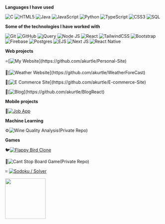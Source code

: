 **Languages I have used**

![C](https://img.shields.io/badge/-C-000000?style=flat&logo=C)
![HTML5](https://img.shields.io/badge/-HTML5-000000?style=flat&logo=HTML5)
![Java](https://img.shields.io/badge/java-000000?style=flat&logo=openjdk&logoColor=white)
![JavaScript](https://img.shields.io/badge/-JavaScript-000000?style=flat&logo=javascript)
![Python](https://img.shields.io/badge/-Python-000000?style=flat&logo=python)
![TypeScript](https://img.shields.io/badge/-TypeScript-000000?style=flat&logo=typescript&logoColor=007ACC)
![CSS3](https://img.shields.io/badge/css3-000000?logo=css3&logoColor=blue)
![SQL](https://img.shields.io/badge/-SQL-000000?style=flat&logo=MySQL)

**Some of the technologies I have worked with**

![Git](https://img.shields.io/badge/-Git-000000?style=flat&logo=git&logoColor=F05032)
![GitHub](https://img.shields.io/badge/-GitHub-000000?style=flat&logo=github&logoColor=FFFFFF)
![jQuery](https://img.shields.io/badge/-jQuery-000000?style=flat&logo=jQuery&logoColor=0769AD)
![Node JS](https://img.shields.io/badge/-Node.js-000000?style=flat&logo=node.js&logoColor=339933)
![React](https://img.shields.io/badge/-React-000000?style=flat&logo=React&logoColor=61DAFB)
![TailwindCSS](https://img.shields.io/badge/tailwindcss-000000?style=flat&logo=tailwind-css&logoColor=231287B1)
![Bootstrap](https://img.shields.io/badge/bootstrap-000000?style=flat&logo=bootstrap&logoColor=6933FF)
![Firebase](https://img.shields.io/badge/Firebase-000000?style=flat&logo=Firebase&logoColor=23039BE5)
![Postgres](https://img.shields.io/badge/postgres-000000?style=flat&logo=postgresql&logoColor=23316192)
![EJS](https://img.shields.io/badge/%3C%25%3E-EJS-000000?style=flat&logo=EJS&logoColor=000000&labelColor=000000&color=000000)
![Next JS](https://img.shields.io/badge/Next-black?style=flat&logo=next.js&logoColor=white)
![React Native](https://img.shields.io/badge/react_native-000000?style=flat&logo=react&logoColor=%2361DAFB)

**Web projects**

⭐️[![My Website](https://img.shields.io/badge/Personal_Site-_)](https://github.com/akurtle/Personal-Site)

🌱[![Weather Website](https://img.shields.io/badge/Weather_Forecast-_)](https://github.com/akurtle/WeatherForeCast)

🛒[![E Commerce Site](https://img.shields.io/badge/E_Commerce_Site-_)](https://github.com/akurtle/E-commerce-Site)

📝[![Blog](https://img.shields.io/badge/Blog-_)](https://github.com/akurtle/BlogReact)

**Mobile projects**

📱[![Job App](https://img.shields.io/badge/Job_App-blue)](https://github.com/akurtle/JobApp)

**Machine Learning**

⚙️![Wine Quality Analysis](https://img.shields.io/badge/Wine_Quality-gray)(Private Repo)


**Games**

🐦[![Flappy Bird Clone](https://img.shields.io/badge/Flappy_Bird_Clone-green)](https://github.com/akurtle/FlappyBirdClone)

🎲![Cant Stop Board Game](https://img.shields.io/badge/Cant_Stop-green)(Private Repo)

⌗ [![Sodoku / Solver](https://img.shields.io/badge/Sodoku-green)](https://github.com/akurtle/Sodoku)

<img align="" height='130px' src="https://github-readme-stats.vercel.app/api/top-langs/?username=akurtle&hide_title=true&layout=compact&bg_color=0,73FA79,73FDFF,7A81FF&theme=graywhite" />
